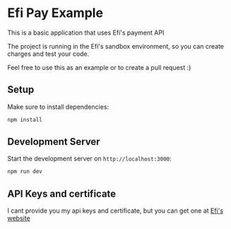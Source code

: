 # Efi Pay Example

This is a basic application that uses Efí's payment API 

The project is running in the Efí's sandbox environment, so you can create charges and test your code.

Feel free to use this as an example or to create a pull request :)

## Setup

Make sure to install dependencies:

```bash
npm install
```

## Development Server

Start the development server on `http://localhost:3000`:

```bash
npm run dev
```

## API Keys and certificate

I cant provide you my api keys and certificate, but you can get one at [Efi's website](https://www.sejaefi.com.br)
